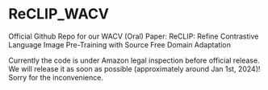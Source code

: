 # ReCLIP_WACV
Official Github Repo for our WACV (Oral) Paper: ReCLIP: Refine Contrastive Language Image Pre-Training with Source Free Domain Adaptation

Currently the code is under Amazon legal inspection before official release. We will release it as soon as possible (approximately around Jan 1st, 2024)! Sorry for the inconvenience. 
